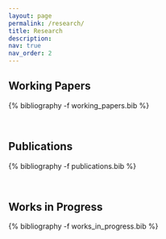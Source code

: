 ```yaml
---
layout: page
permalink: /research/
title: Research
description:  
nav: true
nav_order: 2
---
```


<!-- _pages/publications.md -->

 
## Working Papers

<div class="publications">

{% bibliography -f working_papers.bib %}

</div>

<br>

## Publications

<div class="publications">

{% bibliography -f publications.bib %}

</div>

<br>

## Works in Progress

<div class="publications">

{% bibliography -f works_in_progress.bib %}

</div>
